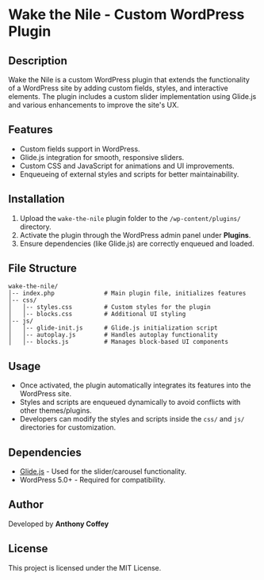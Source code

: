 # Wake the Nile - Custom WordPress Plugin

## Description
Wake the Nile is a custom WordPress plugin that extends the functionality of a WordPress site by adding custom fields, styles, and interactive elements. The plugin includes a custom slider implementation using Glide.js and various enhancements to improve the site's UX.

## Features
- Custom fields support in WordPress.
- Glide.js integration for smooth, responsive sliders.
- Custom CSS and JavaScript for animations and UI improvements.
- Enqueueing of external styles and scripts for better maintainability.

## Installation
1. Upload the `wake-the-nile` plugin folder to the `/wp-content/plugins/` directory.
2. Activate the plugin through the WordPress admin panel under **Plugins**.
3. Ensure dependencies (like Glide.js) are correctly enqueued and loaded.

## File Structure
```
wake-the-nile/
│-- index.php              # Main plugin file, initializes features
│-- css/
│   │-- styles.css         # Custom styles for the plugin
│   │-- blocks.css         # Additional UI styling
│-- js/
│   │-- glide-init.js      # Glide.js initialization script
│   │-- autoplay.js        # Handles autoplay functionality
│   │-- blocks.js          # Manages block-based UI components
```

## Usage
- Once activated, the plugin automatically integrates its features into the WordPress site.
- Styles and scripts are enqueued dynamically to avoid conflicts with other themes/plugins.
- Developers can modify the styles and scripts inside the `css/` and `js/` directories for customization.

## Dependencies
- [Glide.js](https://glidejs.com/) - Used for the slider/carousel functionality.
- WordPress 5.0+ - Required for compatibility.

## Author
Developed by **Anthony Coffey**

## License
This project is licensed under the MIT License.



